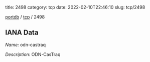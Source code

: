 title: 2498
category: tcp
date: 2022-02-10T22:46:10
slug: tcp/2498

[portdb](/) / [tcp](/category/tcp.html) / 2498


## IANA Data

_Name:_ odn-castraq

_Description:_ ODN-CasTraq

